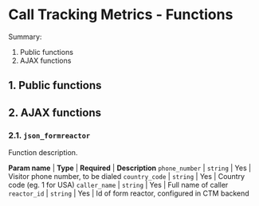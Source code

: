 # Call Tracking Metrics - Functions

Summary:

1. Public functions
2. AJAX functions

## 1. Public functions

## 2. AJAX functions

### 2.1. `json_formreactor`

Function description.

**Param name** | **Type** | **Required** | **Description**
`phone_number` | `string` | Yes          | Visitor phone number, to be dialed
`country_code` | `string` | Yes          | Country code (eg. 1 for USA)
`caller_name`  | `string` | Yes          | Full name of caller
`reactor_id`   | `string` | Yes          | Id of form reactor, configured in CTM backend
